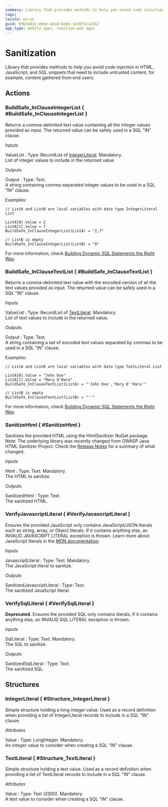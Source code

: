 ```yaml
---
summary: Library that provides methods to help you avoid code injection in HTML, JavaScript, and SQL snippets that need to include untrusted content, for example, content gathered from end users.
tags: 
locale: en-us
guid: 09b3e01c-e0ee-4ead-be0e-3e30f2ca2262
app_type: mobile apps, reactive web apps
---
```

# Sanitization

Library that provides methods to help you avoid code injection in HTML, JavaScript, and SQL snippets that need to include untrusted content, for example, content gathered from end users.

## Actions

### BuildSafe_InClauseIntegerList { #BuildSafe_InClauseIntegerList }

Returns a comma-delimited text value containing all the integer values provided as input. The returned value can be safely used in a SQL &quot;IN&quot; clause.

*Inputs*

ValueList
:   Type: RecordList of [IntegerLiteral](<#Structure_IntegerLiteral>). Mandatory.  
    List of integer values to include in the returned value.

*Outputs*

Output
:   Type: Text.  
    A string containing comma-separated integer values to be used in a SQL &quot;IN&quot; clause.

Examples:

```
// ListA and ListB are local variables with data type IntegerLiteral List

ListA[0].Value = 2
ListA[1].Value = 7
BuildSafe_InClauseIntegerList(ListA) = "2,7"

// ListB is empty
BuildSafe_InClauseIntegerList(ListB) = "0"
```

For more information, check [Building Dynamic SQL Statements the Right Way](https://success.outsystems.com/Documentation/Best_Practices/Development/Building_Dynamic_SQL_Statements_the_Right_Way).

### BuildSafe_InClauseTextList { #BuildSafe_InClauseTextList }

Returns a comma-delimited text value with the encoded version of all the text values provided as input. The returned value can be safely used in a SQL &quot;IN&quot; clause.

*Inputs*

ValueList
:   Type: RecordList of [TextLiteral](<#Structure_TextLiteral>). Mandatory.  
    List of text values to include in the returned value.

*Outputs*

Output
:   Type: Text.  
    A string containing a set of encoded text values separated by commas to be used in a SQL &quot;IN&quot; clause.

Examples:

```
// ListA and ListB are local variables with data type TextLiteral List

ListA[0].Value = "John Doe"
ListA[1].Value = "Mary O'Hara"
BuildSafe_InClauseTextList(ListA) = "'John Doe','Mary O''Hara'"

// ListB is empty
BuildSafe_InClauseTextList(ListB) = "''"
```

For more information, check [Building Dynamic SQL Statements the Right Way](https://success.outsystems.com/Documentation/Best_Practices/Development/Building_Dynamic_SQL_Statements_the_Right_Way).

### SanitizeHtml { #SanitizeHtml }

Sanitizes the provided HTML using the HtmlSanitizer NuGet package.  
Note: The underlying library was recently changed from OWASP Java HTML Sanitizer Project. Check the [Release Notes](<https://success.outsystems.com/Support/Release_Notes/11/Platform_Server>) for a summary of what changed.

*Inputs*

Html
:   Type: Text. Mandatory.  
    The HTML to sanitize.

*Outputs*

SanitizedHtml
:   Type: Text.  
    The sanitized HTML.

### VerifyJavascriptLiteral { #VerifyJavascriptLiteral }

Ensures the provided JavaScript only contains JavaScript/JSON literals such as string, array, or Object literals. If it contains anything else, an INVALID JAVASCRIPT LITERAL exception is thrown. Learn more about JavaScript literals in the [MDN documentation](https://developer.mozilla.org/en-US/docs/Web/JavaScript/Guide/Grammar_and_types#Literals).

*Inputs*

JavascriptLiteral
:   Type: Text. Mandatory.  
    The JavaScript literal to sanitize.

*Outputs*

SanitizedJavascriptLiteral
:   Type: Text.  
    The sanitized JavaScript literal.

### VerifySqlLiteral { #VerifySqlLiteral }

**Deprecated**. Ensures the provided SQL only contains literals. If it contains anything else, an INVALID SQL LITERAL exception is thrown.

*Inputs*

SqlLiteral
:   Type: Text. Mandatory.  
    The SQL to sanitize.

*Outputs*

SanitizedSqlLiteral
:   Type: Text.  
    The sanitized SQL.


## Structures

### IntegerLiteral { #Structure_IntegerLiteral }

Simple structure holding a long integer value. Used as a record definition when providing a list of IntegerLiteral records to include in a SQL &quot;IN&quot; clause.

*Attributes*

Value
:   Type: LongInteger. Mandatory.  
    An integer value to consider when creating a SQL &quot;IN&quot; clause.

### TextLiteral { #Structure_TextLiteral }

Simple structure holding a text value. Used as a record definition when providing a list of TextLiteral records to include in a SQL &quot;IN&quot; clause.

*Attributes*

Value
:   Type: Text (2000). Mandatory.  
    A text value to consider when creating a SQL &quot;IN&quot; clause.
